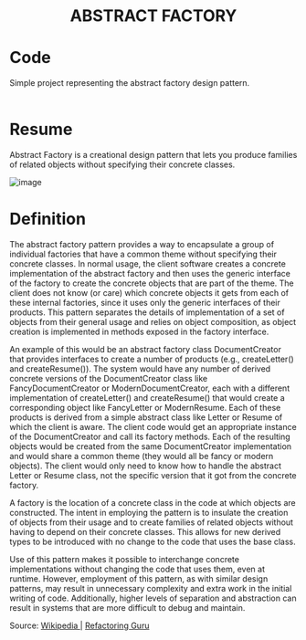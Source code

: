 <div align="center">
  <h1> ABSTRACT FACTORY  </h1>
</div>

# Code

Simple project representing the abstract factory design pattern. 
<br></br>


# Resume


Abstract Factory is a creational design pattern that lets you produce families of related objects without specifying their concrete classes.

![image](https://user-images.githubusercontent.com/40416044/144907880-278fdf4f-20e9-4139-80d9-a8bb5ab95ea9.png)
# Definition

The abstract factory pattern provides a way to encapsulate a group of individual factories that have a common theme without specifying their concrete classes. In normal usage, the client software creates a concrete implementation of the abstract factory and then uses the generic interface of the factory to create the concrete objects that are part of the theme. The client does not know (or care) which concrete objects it gets from each of these internal factories, since it uses only the generic interfaces of their products. This pattern separates the details of implementation of a set of objects from their general usage and relies on object composition, as object creation is implemented in methods exposed in the factory interface.

An example of this would be an abstract factory class DocumentCreator that provides interfaces to create a number of products (e.g., createLetter() and createResume()). The system would have any number of derived concrete versions of the DocumentCreator class like FancyDocumentCreator or ModernDocumentCreator, each with a different implementation of createLetter() and createResume() that would create a corresponding object like FancyLetter or ModernResume. Each of these products is derived from a simple abstract class like Letter or Resume of which the client is aware. The client code would get an appropriate instance of the DocumentCreator and call its factory methods. Each of the resulting objects would be created from the same DocumentCreator implementation and would share a common theme (they would all be fancy or modern objects). The client would only need to know how to handle the abstract Letter or Resume class, not the specific version that it got from the concrete factory.

A factory is the location of a concrete class in the code at which objects are constructed. The intent in employing the pattern is to insulate the creation of objects from their usage and to create families of related objects without having to depend on their concrete classes. This allows for new derived types to be introduced with no change to the code that uses the base class.

Use of this pattern makes it possible to interchange concrete implementations without changing the code that uses them, even at runtime. However, employment of this pattern, as with similar design patterns, may result in unnecessary complexity and extra work in the initial writing of code. Additionally, higher levels of separation and abstraction can result in systems that are more difficult to debug and maintain.

Source: <a href="https://en.wikipedia.org/wiki/Abstract_factory_pattern"> Wikipedia </a> | <a href="https://refactoring.guru/pt-br/design-patterns/abstract-factory"> Refactoring Guru </a>
